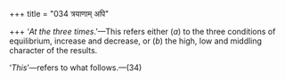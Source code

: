 +++
title = "034 त्रयाणाम् अपि"

+++
‘*At the three times*.’—This refers either (*a*) to the three conditions
of equilibrium, increase and decrease, or (*b*) the high, low and
middling character of the results.

‘*This*’—refers to what follows.—(34)


